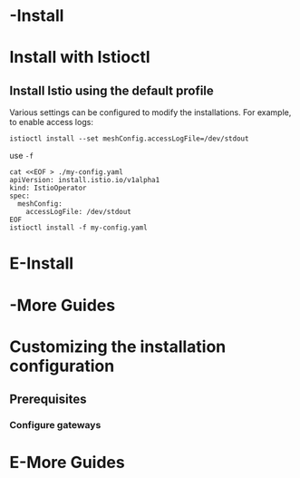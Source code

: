 

# -Install 

# Install with Istioctl

## Install Istio using the default profile

Various settings can be configured to modify the installations. For example, to enable access logs:

`istioctl install --set meshConfig.accessLogFile=/dev/stdout`


use `-f`
```shell
cat <<EOF > ./my-config.yaml
apiVersion: install.istio.io/v1alpha1
kind: IstioOperator
spec:
  meshConfig:
    accessLogFile: /dev/stdout
EOF
istioctl install -f my-config.yaml

```




# E-Install 

# -More Guides

# Customizing the installation configuration

## Prerequisites

### Configure gateways

# E-More Guides